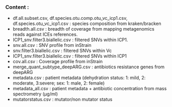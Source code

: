 ###  Content : 
* df.all.subset.csv, df.species.otu.comp.otu_vc_icp1.csv, df.species.otu_vc_icp1.csv : species composition from kraken/bracken
* breadth.all.csv : breadth of coverage from mapping metagenomics reads against ICEs references.
* ICP1_snv.filter3.biallelic.csv : filtered SNVs within ICP1. 
* snv.all.csv : SNV profile from  inStrain
* snv.filter3.biallelic.csv : filtered SNVs within Vc
* ICP1_snv.filter3.biallelic.csv : filtered SNVs within ICP1
* cov.all.csv : Coverage profile from inStrain
* merge_quant_subtype_deepARG.csv : antibiotics resistance genes from deepARG
* metadata.csv : patient metadata (dehydration status: 1: mild, 2: moderate, 3:severe; sex: 1: male, 2: female)
* metadata_all.csv : patient metadata + antibiotic concentration from mass spectrometry (µg/ml)
* mutatorstatus.csv : mutator/non mutator status 


  
